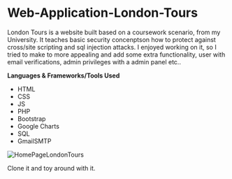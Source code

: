# Web-Application-London-Tours
London Tours is a website built based on a coursework scenario, from my University.
It teaches basic security concenptson how to protect against cross/site scripting and sql injection attacks. 
I enjoyed working on it, so I tried to make to more appealing and add some extra functionality, user with email verifications, admin privileges with a admin panel etc..


<b>Languages & Frameworks/Tools Used </b>
<ul>
  <li>HTML</li>
  <li>CSS</li>
  <li>JS</li>
  <li>PHP</li>
  <li>Bootstrap</li>
  <li>Google Charts </li>
  <li>SQL</li>
  <li>GmailSMTP</li>
</ul>


![HomePageLondonTours](https://i.ibb.co/sHfxXYZ/Picture-1.png)

Clone it and toy around with it.
